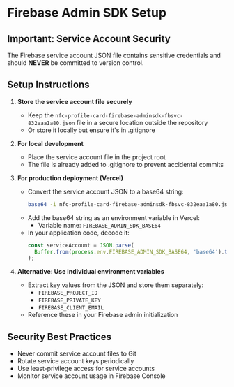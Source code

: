 # Firebase Admin SDK Setup

## Important: Service Account Security

The Firebase service account JSON file contains sensitive credentials and should **NEVER** be committed to version control.

## Setup Instructions

1. **Store the service account file securely**
   - Keep the `nfc-profile-card-firebase-adminsdk-fbsvc-832eaa1a80.json` file in a secure location outside the repository
   - Or store it locally but ensure it's in .gitignore

2. **For local development**
   - Place the service account file in the project root
   - The file is already added to .gitignore to prevent accidental commits

3. **For production deployment (Vercel)**
   - Convert the service account JSON to a base64 string:
     ```bash
     base64 -i nfc-profile-card-firebase-adminsdk-fbsvc-832eaa1a80.json | tr -d '\n'
     ```
   - Add the base64 string as an environment variable in Vercel:
     - Variable name: `FIREBASE_ADMIN_SDK_BASE64`
   - In your application code, decode it:
     ```javascript
     const serviceAccount = JSON.parse(
       Buffer.from(process.env.FIREBASE_ADMIN_SDK_BASE64, 'base64').toString()
     );
     ```

4. **Alternative: Use individual environment variables**
   - Extract key values from the JSON and store them separately:
     - `FIREBASE_PROJECT_ID`
     - `FIREBASE_PRIVATE_KEY`
     - `FIREBASE_CLIENT_EMAIL`
   - Reference these in your Firebase admin initialization

## Security Best Practices

- Never commit service account files to Git
- Rotate service account keys periodically
- Use least-privilege access for service accounts
- Monitor service account usage in Firebase Console